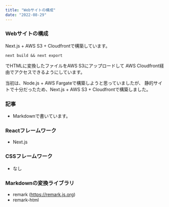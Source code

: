 ```yaml
---
title: "Webサイトの構成"
date: "2022-08-29"
---
```


### Webサイトの構成

Next.js + AWS S3 + Cloudfrontで構築しています。

```
next build && next export
```

でHTMLに変換したファイルをAWS S3にアップロードして
AWS Cloudfront経由でアクセスできるようにしています。

当初は、Node.js + AWS Fargateで構築しようと思っていましたが、
静的サイトで十分だったため、Next.js + AWS S3 + Cloudfrontで構築しました。

### 記事
- Markdownで書いています。
### Reactフレームワーク
- Next.js
### CSSフレームワーク
- なし
### Markdownの変換ライブラリ
- remark (https://remark.js.org)
- remark-html
